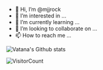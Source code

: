 - 👋 Hi, I’m @mjjrock
- 👀 I’m interested in ...
- 🌱 I’m currently learning ...
- 💞️ I’m looking to collaborate on ...
- 📫 How to reach me ...

<!---
mjjrock/mjjrock is a ✨ special ✨ repository because its `README.md` (this file) appears on your GitHub profile.
You can click the Preview link to take a look at your changes.
--->

![Vatana's Github stats](https://github-readme-stats.vercel.app/api?username=mjjrock&show_icons=true)

![VisitorCount](https://profile-counter.glitch.me/mjjrock/count.svg)
